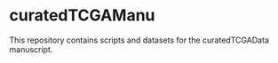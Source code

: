 # curatedTCGAManu

This repository contains scripts and datasets for the
curatedTCGAData manuscript.
